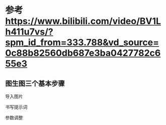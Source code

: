 # 参考 https://www.bilibili.com/video/BV1Lh411u7vs/?spm_id_from=333.788&vd_source=0c88b82560db687e3ba0427782c655e3

## 图生图三个基本步骤 

导入图片 

书写提示词 

参数调整 


